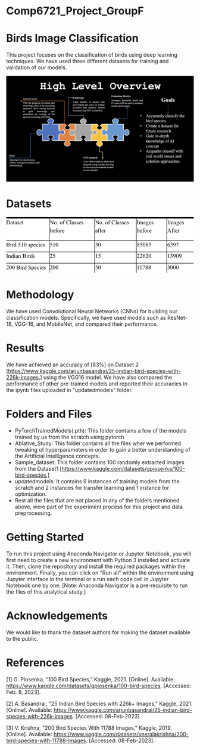# Comp6721_Project_GroupF

# Birds Image Classification

This project focuses on the classification of birds using deep learning techniques. We have used three different datasets for training and validation of our models.

![High Level Overview](https://github.com/riddhibhuva/COMP6721_Winter2023_GroupF/blob/main/Screenshot%202023-04-14%20at%208.06.13%20PM.png)

# Datasets

![Dataset Preprocessing](https://github.com/riddhibhuva/COMP6721_Winter2023_GroupF/blob/main/Screenshot%202023-04-16%20at%208.37.32%20PM.png)

# Methodology

We have used Convolutional Neural Networks (CNNs) for building our classification models. Specifically, we have used models such as ResNet-18, VGG-16, and MobileNet, and compared their performance.

# Results

We have achieved an accuracy of [83%] on Dataset 2 [https://www.kaggle.com/arjunbasandrai/25-indian-bird-species-with-226k-images.] using the VGG16 model. We have also compared the performance of other pre-trained models and reported their accuracies in the ipynb files uploaded in "updatedmodels" folder.

# Folders and Files

 - PyTorchTrainedModels(.pth): This folder contains a few of the models trained by us from the scratch using pytorch
 - Ablative_Study: This folder contains all the files wher we performed tweaking of hyperparameters in order to gain a better understanding of the            Artificial Intelligence concepts.
 - Sample_dataset: This folder contains 100 randomly extracted images from the Dataset1 [https://www.kaggle.com/datasets/gpiosenka/100-bird-species.]
 - updatedmodels: It contains 9 instances of training models from the scratch and 2 instances for transfer learning and 1 instance for optimization.
 - Rest all the files that are not placed in any of the folders mentioned above, were part of the experiment process for this project and data           preprocessing.
 
# Getting Started

To run this project using Anaconda Navigator or Jupyter Notebook, you will first need to create a new environment with Python 3 installed and activate it. Then, clone the repository and install the required packages within the environment. Finally, you can click on "Run all" within the environment using Jupyter interface in the terminal or a run each code cell in Jupyter Notebook one by one. [Note: Anaconda Navigator is a pre-requisite to run the files of this analytical study.]


# Acknowledgements

We would like to thank the dataset authors for making the dataset available to the public.

# References

[1] G. Piosenka, “100 Bird Species,” Kaggle, 2021. [Online]. Available: https://www.kaggle.com/datasets/gpiosenka/100-bird-species. [Accessed: Feb. 8, 2023].

[2] A. Basandrai, "25 Indian Bird Species with 226k+ Images," Kaggle, 2021. [Online]. Available: https://www.kaggle.com/arjunbasandrai/25-indian-bird-species-with-226k-images. [Accessed: 08-Feb-2023].

[3] V. Krishna, "200 Bird Species With 11788 Images," Kaggle, 2019. [Online]. Available: https://www.kaggle.com/datasets/veeralakrishna/200-bird-species-with-11788-images. [Accessed: 08-Feb-2023].
